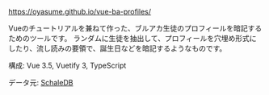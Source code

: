 https://oyasume.github.io/vue-ba-profiles/

Vueのチュートリアルを兼ねて作った、ブルアカ生徒のプロフィールを暗記するためのツールです。
ランダムに生徒を抽出して、プロフィールを穴埋め形式にしたり、流し読みの要領で、誕生日などを暗記するようなものです。

構成: Vue 3.5, Vuetify 3, TypeScript

データ元: [SchaleDB](https://github.com/SchaleDB/SchaleDB)
